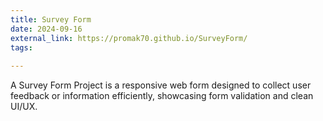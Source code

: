 ```yaml
---
title: Survey Form
date: 2024-09-16
external_link: https://promak70.github.io/SurveyForm/
tags:
 
---
```


A Survey Form Project is a responsive web form designed to collect user feedback or information efficiently, showcasing form validation and clean UI/UX.

<!--more-->
